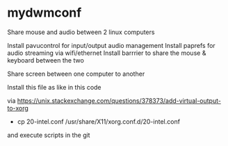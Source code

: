 # mydwmconf

Share mouse and audio between 2 linux computers

Install pavucontrol for input/output audio management
Install paprefs for audio streaming via wifi/ethernet
Install barrrier to share the mouse & keyboard between the two

Share screen between one computer to another

Install this file as like in this code

via https://unix.stackexchange.com/questions/378373/add-virtual-output-to-xorg

- cp 20-intel.conf /usr/share/X11/xorg.conf.d/20-intel.conf

and execute scripts in the git
